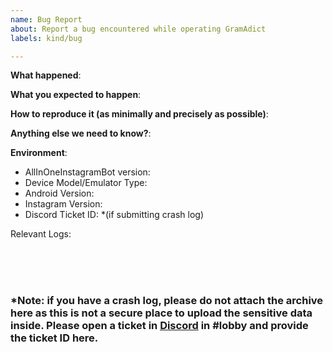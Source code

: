 ```yaml
---
name: Bug Report
about: Report a bug encountered while operating GramAdict
labels: kind/bug

---
```

<!-- Please use this template while reporting a bug and provide as much info as possible. Not doing so may result in your bug not being addressed in a timely manner. Thanks! -->


**What happened**:

**What you expected to happen**:

**How to reproduce it (as minimally and precisely as possible)**:

**Anything else we need to know?**:

**Environment**:
- AllInOneInstagramBot version:
- Device Model/Emulator Type:
- Android Version:
- Instagram Version:
- Discord Ticket ID:           *(if submitting crash log)


Relevant Logs:




<br /><br /><br />
### *Note: if you have a crash log, please do not attach the archive here as this is not a secure place to upload the sensitive data inside. Please open a ticket in [Discord](https://discord.com/invite/66zWWCDM7x) in #lobby and provide the ticket ID here.
